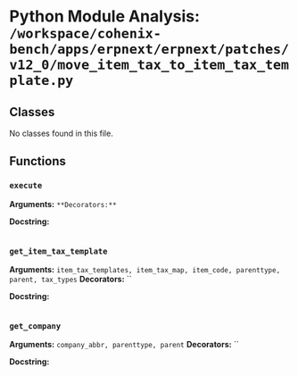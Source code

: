 # Python Module Analysis: `/workspace/cohenix-bench/apps/erpnext/erpnext/patches/v12_0/move_item_tax_to_item_tax_template.py`

## Classes

No classes found in this file.


## Functions

### `execute`
**Arguments:** ``
**Decorators:** ``

**Docstring:**
```

```
### `get_item_tax_template`
**Arguments:** `item_tax_templates, item_tax_map, item_code, parenttype, parent, tax_types`
**Decorators:** ``

**Docstring:**
```

```
### `get_company`
**Arguments:** `company_abbr, parenttype, parent`
**Decorators:** ``

**Docstring:**
```

```

